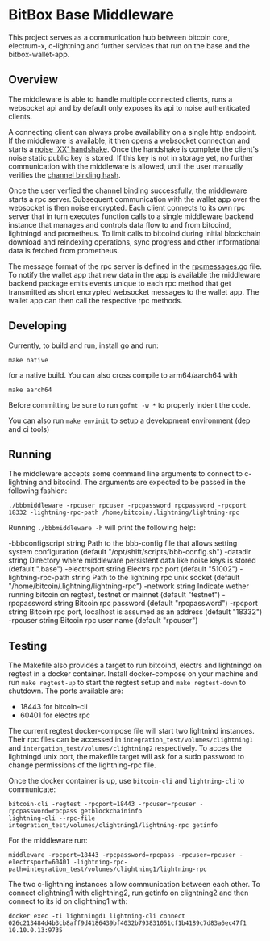 # BitBox Base Middleware

This project serves as a communication hub between bitcoin core, electrum-x,
c-lightning and further services that run on the base and the
bitbox-wallet-app.

## Overview

The middleware is able to handle multiple connected clients, runs a
websocket api and by default only exposes its api to noise authenticated
clients.

A connecting client can always probe availability on a single http endpoint. If
the middleware is available, it then opens a websocket connection and starts
a [noise 'XX' handshake](https://noiseprotocol.org/noise.html#handshake-patterns).
Once the handshake is complete the client's noise static public key is stored. If
this key is not in storage yet, no further communication with the middleware is
allowed, until the user manually verifies the [channel binding
hash](https://noiseprotocol.org/noise.html#channel-binding).

Once the user verfied the channel binding successfully, the middleware starts a
rpc server. Subsequent communication with the wallet app over the websocket is
then noise encrypted.  Each client connects to its own rpc server that in turn
executes function calls to a single middleware backend instance that manages and
controls data flow to and from bitcoind, lightningd and prometheus. To limit
calls to bitcoind during initial blockchain download and reindexing operations,
sync progress and other informational data is fetched from prometheus.

The message format of the rpc server is defined in the
[rpcmessages.go](src/rpcmessages/rpcmessages.go) file. To notify the wallet app
that new data in the app is available the middleware backend package emits
events unique to each rpc method that get transmitted as short encrypted websocket
messages to the wallet app. The wallet app can then call the respective rpc
methods.

## Developing

Currently, to build and run, install go and run:

    make native

for a native build. You can also cross compile to arm64/aarch64 with

    make aarch64

Before committing be sure to run `gofmt -w *` to properly indent the code.

You can also run `make envinit` to setup a development environment (dep and ci
tools)

## Running

The middleware accepts some command line arguments to connect to c-lightning
and bitcoind. The arguments are expected to be passed in the following fashion:

    ./bbbmiddleware -rpcuser rpcuser -rpcpassword rpcpassword -rpcport 18332 -lightning-rpc-path /home/bitcoin/.lightning/lightning-rpc

Running `./bbbmiddleware -h` will print the following help:
    
  -bbbconfigscript string
    	Path to the bbb-config file that allows setting system configuration (default "/opt/shift/scripts/bbb-config.sh")
  -datadir string
    	Directory where middleware persistent data like noise keys is stored (default ".base")
  -electrsport string
    	Electrs rpc port (default "51002")
  -lightning-rpc-path string
    	Path to the lightning rpc unix socket (default "/home/bitcoin/.lightning/lightning-rpc")
  -network string
    	Indicate wether running bitcoin on regtest, testnet or mainnet (default "testnet")
  -rpcpassword string
    	Bitcoin rpc password (default "rpcpassword")
  -rpcport string
    	Bitcoin rpc port, localhost is assumed as an address (default "18332")
  -rpcuser string
    	Bitcoin rpc user name (default "rpcuser")

## Testing

The Makefile also provides a target to run bitcoind, electrs and lightningd on
regtest in a docker container. Install docker-compose on your machine and run
`make regtest-up` to start the regtest setup and `make regtest-down` to shutdown.
The ports available are:

 - 18443 for bitcoin-cli
 - 60401 for electrs rpc

The current regtest docker-compose file will start two lightnind instances. Their
rpc files can be accessed in `integration_test/volumes/clightning1` and 
`intergation_test/volumes/clightning2` respectively.
To acces the lightningd unix port, the makefile target will ask for a sudo password 
to change permissions of the lightning-rpc file.

Once the docker container is up, use `bitcoin-cli` and `lightning-cli` to communicate:

    bitcoin-cli -regtest -rpcport=18443 -rpcuser=rpcuser -rpcpassword=rpcpass getblockchaininfo
    lightning-cli --rpc-file integration_test/volumes/clightning1/lightning-rpc getinfo

For the middleware run:

    middleware -rpcport=18443 -rpcpassword=rpcpass -rpcuser=rpcuser -electrsport=60401 -lightning-rpc-path=integration_test/volumes/clightning1/lightning-rpc

The two c-lightning instances allow communication between each other. To
connect clightning1 with clightning2, run getinfo on clightning2 and then
connect to its id on clightning1 with:

    docker exec -ti lightningd1 lightning-cli connect 026c213484d4b3cb8aff9d4186439bf4032b793831051cf1b4189c7d83a6ec47f1 10.10.0.13:9735


